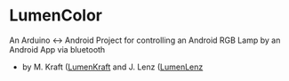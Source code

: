 # LumenColor

An Arduino <-> Android Project for controlling an Android RGB Lamp by an Android App via bluetooth

- by M. Kraft ([LumenKraft](https://github.com/LumenKraft) and J. Lenz ([LumenLenz](https://github.com/LumenLenz)
